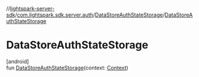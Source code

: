 //[lightspark-server-sdk](../../../index.md)/[com.lightspark.sdk.server.auth](../index.md)/[DataStoreAuthStateStorage](index.md)/[DataStoreAuthStateStorage](-data-store-auth-state-storage.md)

# DataStoreAuthStateStorage

[android]\
fun [DataStoreAuthStateStorage](-data-store-auth-state-storage.md)(context: [Context](https://developer.android.com/reference/kotlin/android/content/Context.html))
